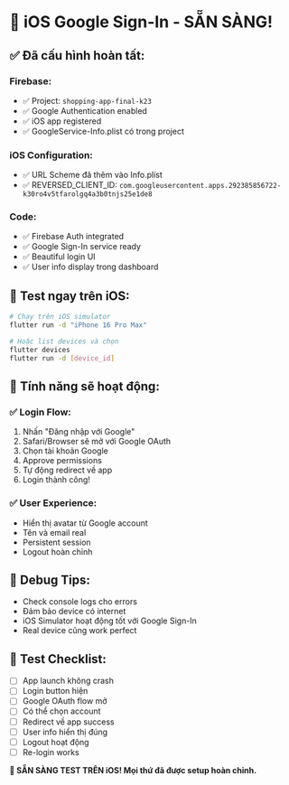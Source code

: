 # 🍎 iOS Google Sign-In - SẴN SÀNG!

## ✅ Đã cấu hình hoàn tất:

### Firebase:
- ✅ Project: `shopping-app-final-k23`
- ✅ Google Authentication enabled
- ✅ iOS app registered
- ✅ GoogleService-Info.plist có trong project

### iOS Configuration:
- ✅ URL Scheme đã thêm vào Info.plist
- ✅ REVERSED_CLIENT_ID: `com.googleusercontent.apps.292385856722-k30ro4v5tfarolgq4a3b0tnjs25e1de8`

### Code:
- ✅ Firebase Auth integrated
- ✅ Google Sign-In service ready
- ✅ Beautiful login UI
- ✅ User info display trong dashboard

## 🚀 Test ngay trên iOS:

```bash
# Chạy trên iOS simulator
flutter run -d "iPhone 16 Pro Max"

# Hoặc list devices và chọn
flutter devices
flutter run -d [device_id]
```

## 📱 Tính năng sẽ hoạt động:

### ✅ Login Flow:
1. Nhấn "Đăng nhập với Google"
2. Safari/Browser sẽ mở với Google OAuth
3. Chọn tài khoản Google
4. Approve permissions
5. Tự động redirect về app
6. Login thành công!

### ✅ User Experience:
- Hiển thị avatar từ Google account
- Tên và email real
- Persistent session
- Logout hoàn chỉnh

## 🔧 Debug Tips:
- Check console logs cho errors
- Đảm bảo device có internet
- iOS Simulator hoạt động tốt với Google Sign-In
- Real device cũng work perfect

## 🎯 Test Checklist:
- [ ] App launch không crash
- [ ] Login button hiện
- [ ] Google OAuth flow mở
- [ ] Có thể chọn account
- [ ] Redirect về app success
- [ ] User info hiển thị đúng
- [ ] Logout hoạt động
- [ ] Re-login works

**🎉 SẴN SÀNG TEST TRÊN iOS! Mọi thứ đã được setup hoàn chỉnh.**
